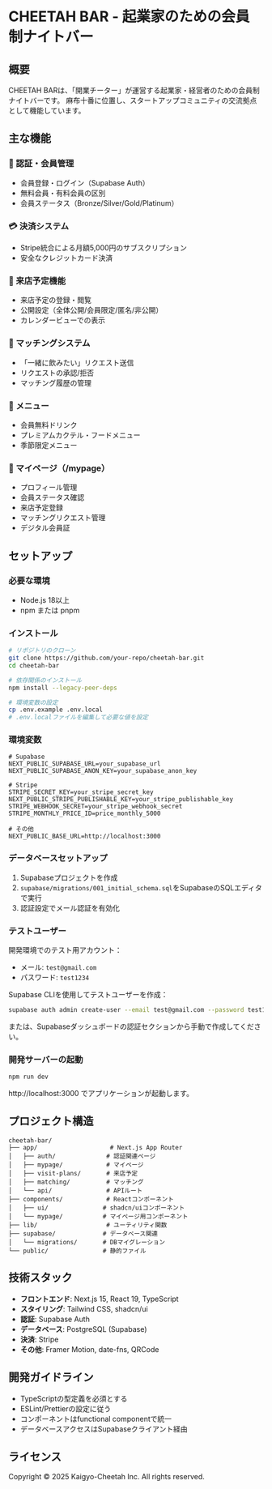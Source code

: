 # CHEETAH BAR - 起業家のための会員制ナイトバー

## 概要

CHEETAH BARは、「開業チーター」が運営する起業家・経営者のための会員制ナイトバーです。
麻布十番に位置し、スタートアップコミュニティの交流拠点として機能しています。

## 主な機能

### 🔐 認証・会員管理
- 会員登録・ログイン（Supabase Auth）
- 無料会員・有料会員の区別
- 会員ステータス（Bronze/Silver/Gold/Platinum）

### 💳 決済システム
- Stripe統合による月額5,000円のサブスクリプション
- 安全なクレジットカード決済

### 📅 来店予定機能
- 来店予定の登録・閲覧
- 公開設定（全体公開/会員限定/匿名/非公開）
- カレンダービューでの表示

### 🤝 マッチングシステム
- 「一緒に飲みたい」リクエスト送信
- リクエストの承認/拒否
- マッチング履歴の管理

### 🍹 メニュー
- 会員無料ドリンク
- プレミアムカクテル・フードメニュー
- 季節限定メニュー

### 📱 マイページ（/mypage）
- プロフィール管理
- 会員ステータス確認
- 来店予定登録
- マッチングリクエスト管理
- デジタル会員証

## セットアップ

### 必要な環境
- Node.js 18以上
- npm または pnpm

### インストール

```bash
# リポジトリのクローン
git clone https://github.com/your-repo/cheetah-bar.git
cd cheetah-bar

# 依存関係のインストール
npm install --legacy-peer-deps

# 環境変数の設定
cp .env.example .env.local
# .env.localファイルを編集して必要な値を設定
```

### 環境変数

```env
# Supabase
NEXT_PUBLIC_SUPABASE_URL=your_supabase_url
NEXT_PUBLIC_SUPABASE_ANON_KEY=your_supabase_anon_key

# Stripe
STRIPE_SECRET_KEY=your_stripe_secret_key
NEXT_PUBLIC_STRIPE_PUBLISHABLE_KEY=your_stripe_publishable_key
STRIPE_WEBHOOK_SECRET=your_stripe_webhook_secret
STRIPE_MONTHLY_PRICE_ID=price_monthly_5000

# その他
NEXT_PUBLIC_BASE_URL=http://localhost:3000
```

### データベースセットアップ

1. Supabaseプロジェクトを作成
2. `supabase/migrations/001_initial_schema.sql`をSupabaseのSQLエディタで実行
3. 認証設定でメール認証を有効化

### テストユーザー

開発環境でのテスト用アカウント：
- メール: `test@gmail.com`
- パスワード: `test1234`

Supabase CLIを使用してテストユーザーを作成：
```bash
supabase auth admin create-user --email test@gmail.com --password test1234
```

または、Supabaseダッシュボードの認証セクションから手動で作成してください。

### 開発サーバーの起動

```bash
npm run dev
```

http://localhost:3000 でアプリケーションが起動します。

## プロジェクト構造

```
cheetah-bar/
├── app/                    # Next.js App Router
│   ├── auth/              # 認証関連ページ
│   ├── mypage/            # マイページ
│   ├── visit-plans/       # 来店予定
│   ├── matching/          # マッチング
│   └── api/               # APIルート
├── components/            # Reactコンポーネント
│   ├── ui/               # shadcn/uiコンポーネント
│   └── mypage/           # マイページ用コンポーネント
├── lib/                   # ユーティリティ関数
├── supabase/             # データベース関連
│   └── migrations/       # DBマイグレーション
└── public/               # 静的ファイル
```

## 技術スタック

- **フロントエンド**: Next.js 15, React 19, TypeScript
- **スタイリング**: Tailwind CSS, shadcn/ui
- **認証**: Supabase Auth
- **データベース**: PostgreSQL (Supabase)
- **決済**: Stripe
- **その他**: Framer Motion, date-fns, QRCode

## 開発ガイドライン

- TypeScriptの型定義を必須とする
- ESLint/Prettierの設定に従う
- コンポーネントはfunctional componentで統一
- データベースアクセスはSupabaseクライアント経由

## ライセンス

Copyright © 2025 Kaigyo-Cheetah Inc. All rights reserved.